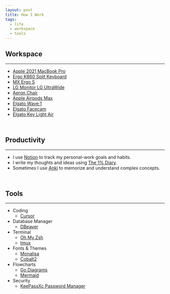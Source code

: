 ```yaml
---
layout: post
title: How I Work
tags:
  - life
  - workspace
  - tools
---
```


## Workspace

---

- [Apple 2021 MacBook Pro](https://www.amazon.es/Apple-MacBook-16-polegadas-Maxcessador-GPU-32%E2%80%91Core/dp/B09JRC9FBZ/ref=sr_1_1?crid=18KM4G75DLDW5&keywords=macbook+pro+m1+16+pulgadas+32gb&qid=1679769249&sprefix=%2Caps%2C89&sr=8-1)
- [Ergo K860 Split Keyboard](https://www.logitech.com/en-us/products/keyboards/ergo-k860-for-business.920-010175.html?sp=3&searchclick=logi)
- [MX Ergo S](https://www.logitech.com/en-us/shop/p/mx-ergo-s-wireless-trackball-mouse)
- [LG Monitor LG UltraWide](https://www.lg.com/es/monitores/lg-34wn750-b)
- [Aeron Chair](https://store.hermanmiller.com/office-chairs-aeron/aeron-chair/2195348.html?lang=en_US&sku=100073872)
- [Apple Airpods Max](https://www.apple.com/airpods-max/)
- [Elgato Wave:1](https://help.elgato.com/hc/en-us/articles/360044715492-Elgato-Wave-1-Product-Trailer-Video-)
- [Elgato Facecam](https://www.elgato.com/us/en/p/facecam)
- [Elgato Key Light Air](https://www.elgato.com/us/en/p/key-light-air)

<br>

## Productivity

---

- I use [Notion](https://www.notion.so/) to track my personal-work goals and habits.
- I write my thoughts and ideas using [The 1% Diary](https://thediary.com/products/one-percent-diary).
- Sometimes I use [Anki](https://apps.ankiweb.net/) to memorize and understand complex concepts.

<br>

## Tools

---

- Coding
  - [Cursor](https://www.cursor.com/)
- Database Manager
  - [DBeaver](https://dbeaver.io/)
- Terminal
  - [Oh My Zsh](https://ohmyz.sh/)
  - [tmux](https://github.com/tmux/tmux/wiki)
- Fonts & Themes
  - [Monalisa](https://www.monolisa.dev/)
  - [Cobalt2](https://github.com/wesbos/cobalt2)
- Flowcharts
  - [Go Diagrams](https://github.com/jfernancordova/go-diagrams)
  - [Mermaid](https://mermaid.js.org/)
- Security
  - [KeePassXc Password Manager](https://keepassxc.org/)
